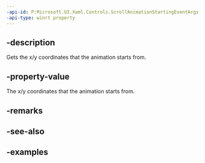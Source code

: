 ```yaml
---
-api-id: P:Microsoft.UI.Xaml.Controls.ScrollAnimationStartingEventArgs.StartPosition
-api-type: winrt property
---
```


## -description

Gets the x/y coordinates that the animation starts from.

## -property-value

The x/y coordinates that the animation starts from.

## -remarks

## -see-also

## -examples

